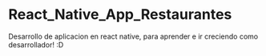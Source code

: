 # React_Native_App_Restaurantes
 Desarrollo de aplicacion en react native, para aprender e ir creciendo como desarrollador! :D
